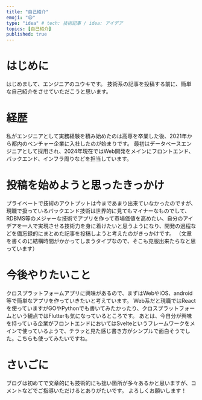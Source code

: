 ```yaml
---
title: "自己紹介"
emoji: "😃"
type: "idea" # tech: 技術記事 / idea: アイデア
topics: [自己紹介]
published: true
---
```


# はじめに
はじめまして、エンジニアのユウキです。
技術系の記事を投稿する前に、簡単な自己紹介をさせていただこうと思います。

# 経歴
私がエンジニアとして実務経験を積み始めたのは高専を卒業した後、2021年から都内のベンチャー企業に入社したのが始まりです。
最初はデータベースエンジニアとして採用され、2024年現在ではWeb開発をメインにフロントエンド、バックエンド、インフラ周りなどを担当しています。

# 投稿を始めようと思ったきっかけ
プライベートで技術のアウトプットは今まであまり出来ていなかったのですが、
現職で扱っているバックエンド技術は世界的に見てもマイナーなものでして、RDBMS等のメジャーな技術でアプリを作って市場価値を高めたい、自分のアイデアを一人で実現させる技術力を身に着けたいと思うようになり、開発の過程などを備忘録的にまとめた記事を投稿しようと考えたのがきっかけです。
（文章を書くのに結構時間がかかってしまうタイプなので、そこも克服出来たらなと思っています）

# 今後やりたいこと
クロスプラットフォームアプリに興味があるので、まずはWebやiOS、android等で簡単なアプリを作っていきたいと考えています。
Web系だと現職ではReactを使っていますがGOやPythonでも書いてみたかったり、クロスプラットフォームという観点ではFlutterも気になっているところです。
あとは、今自分が興味を持っている企業がフロントエンドにおいてはSvelteというフレームワークをメインで使っているようで、チラッと見た感じ書き方がシンプルで面白そうでした。こちらも使ってみたいですね。

# さいごに
ブログは初めてで文章的にも技術的にも拙い箇所が多々あるかと思いますが、コメントなどでご指導いただけるとありがたいです。
よろしくお願いします！